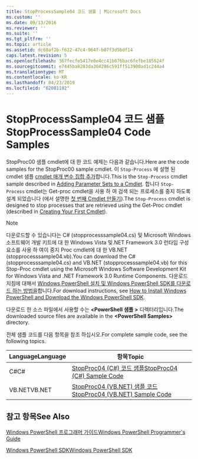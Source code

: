 ```yaml
---
title: StopProcessSample04 코드 샘플 | Microsoft Docs
ms.custom: ''
ms.date: 09/13/2016
ms.reviewer: ''
ms.suite: ''
ms.tgt_pltfrm: ''
ms.topic: article
ms.assetid: dc68af2b-f622-47c4-964f-b07f3d5bdf14
caps.latest.revision: 5
ms.openlocfilehash: 367fecfe5417e0e4cc41b076bac6fefbe185624f
ms.sourcegitcommit: e7445ba8203da304286c591ff513900ad1c244a4
ms.translationtype: MT
ms.contentlocale: ko-KR
ms.lasthandoff: 04/23/2019
ms.locfileid: "62081192"
---
```

# <a name="stopprocesssample04-code-samples"></a><span data-ttu-id="3b536-102">StopProcessSample04 코드 샘플</span><span class="sxs-lookup"><span data-stu-id="3b536-102">StopProcessSample04 Code Samples</span></span>

<span data-ttu-id="3b536-103">StopProc00 샘플 cmdlet에 대 한 코드 예제는 다음과 같습니다.</span><span class="sxs-lookup"><span data-stu-id="3b536-103">Here are the code samples for the StopProc00 sample cmdlet.</span></span> <span data-ttu-id="3b536-104">이 `Stop-Process` 에 설명 된 cmdlet 샘플 [cmdlet 매개 변수 집합 추가](../cmdlet/adding-parameter-sets-to-a-cmdlet.md)합니다.</span><span class="sxs-lookup"><span data-stu-id="3b536-104">This is the `Stop-Process` cmdlet sample described in [Adding Parameter Sets to a Cmdlet](../cmdlet/adding-parameter-sets-to-a-cmdlet.md).</span></span> <span data-ttu-id="3b536-105">합니다 `Stop-Process` cmdlet는 Get-proc cmdlet을 사용 하 여 검색 되는 프로세스를 중지 하도록 설계 되었습니다 (에서 설명한 [첫 번째 Cmdlet 만들기](../cmdlet/creating-a-cmdlet-without-parameters.md)).</span><span class="sxs-lookup"><span data-stu-id="3b536-105">The `Stop-Process` cmdlet is designed to stop processes that are retrieved using the Get-Proc cmdlet (described in [Creating Your First Cmdlet](../cmdlet/creating-a-cmdlet-without-parameters.md)).</span></span>

> [!NOTE]
> <span data-ttu-id="3b536-106">다운로드할 수 있습니다는 C# (stopprocesssample04.cs) 및 Microsoft Windows 소프트웨어 개발 키트에 대 한 Windows Vista 및.NET Framework 3.0 런타임 구성 요소를 사용 하 여이 중지 Proc cmdlet에 대 한 VB.NET (stopprocesssample04.vb).</span><span class="sxs-lookup"><span data-stu-id="3b536-106">You can download the C# (stopprocesssample04.cs) and VB.NET (stopprocesssample04.vb) for this Stop-Proc cmdlet using the Microsoft Windows Software Development Kit for Windows Vista and .NET Framework 3.0 Runtime Components.</span></span> <span data-ttu-id="3b536-107">다운로드 지침에 대해서 [Windows PowerShell 설치 및 Windows PowerShell SDK를 다운로드 하는 방법을](/powershell/developer/installing-the-windows-powershell-sdk)합니다.</span><span class="sxs-lookup"><span data-stu-id="3b536-107">For download instructions, see [How to Install Windows PowerShell and Download the Windows PowerShell SDK](/powershell/developer/installing-the-windows-powershell-sdk).</span></span>
>
> <span data-ttu-id="3b536-108">다운로드 한 소스 파일에서 사용할 수는  **\<PowerShell 샘플 >** 디렉터리입니다.</span><span class="sxs-lookup"><span data-stu-id="3b536-108">The downloaded source files are available in the **\<PowerShell Samples>** directory.</span></span>

<span data-ttu-id="3b536-109">전체 샘플 코드를 다음 항목을 참조 하십시오.</span><span class="sxs-lookup"><span data-stu-id="3b536-109">For complete sample code, see the following topics.</span></span>

|<span data-ttu-id="3b536-110">Language</span><span class="sxs-lookup"><span data-stu-id="3b536-110">Language</span></span>|<span data-ttu-id="3b536-111">항목</span><span class="sxs-lookup"><span data-stu-id="3b536-111">Topic</span></span>|
|--------------|-----------|
|<span data-ttu-id="3b536-112">C#</span><span class="sxs-lookup"><span data-stu-id="3b536-112">C#</span></span>|[<span data-ttu-id="3b536-113">StopProc04 (C#) 코드 샘플</span><span class="sxs-lookup"><span data-stu-id="3b536-113">StopProc04 (C#) Sample Code</span></span>](./stopprocesssample04-csharp-sample-code.md)|
|<span data-ttu-id="3b536-114">VB.NET</span><span class="sxs-lookup"><span data-stu-id="3b536-114">VB.NET</span></span>|[<span data-ttu-id="3b536-115">StopProc04 (VB.NET) 샘플 코드</span><span class="sxs-lookup"><span data-stu-id="3b536-115">StopProc04 (VB.NET) Sample Code</span></span>](./stopprocesssample04-vb-net-sample-code.md)|

## <a name="see-also"></a><span data-ttu-id="3b536-116">참고 항목</span><span class="sxs-lookup"><span data-stu-id="3b536-116">See Also</span></span>

[<span data-ttu-id="3b536-117">Windows PowerShell 프로그래머 가이드</span><span class="sxs-lookup"><span data-stu-id="3b536-117">Windows PowerShell Programmer's Guide</span></span>](./windows-powershell-programmer-s-guide.md)

[<span data-ttu-id="3b536-118">Windows PowerShell SDK</span><span class="sxs-lookup"><span data-stu-id="3b536-118">Windows PowerShell SDK</span></span>](../windows-powershell-reference.md)